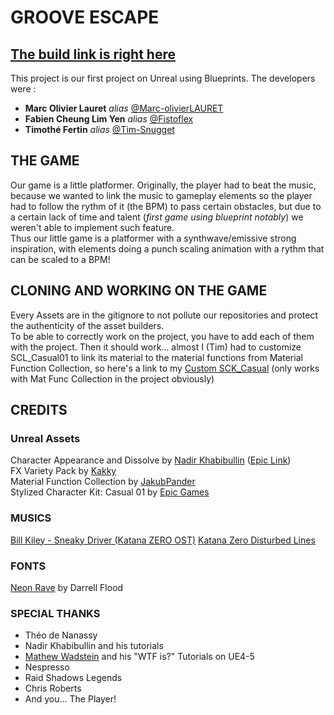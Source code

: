 # GROOVE ESCAPE
## [The build link is right here](https://drive.google.com/file/d/1VytdUj_ar-XWkAGI9eiaPXuJNWtmwueh/view?usp=share_link)

This project is our first project on Unreal using Blueprints. The developers were :
- **Marc Olivier Lauret** _alias_ [@Marc-olivierLAURET](https://github.com/Marc-olivierLAURET)
- **Fabien Cheung Lim Yen** _alias_ [@Fistoflex](https://github.com/Fistoflex)
- **Timothé Fertin** _alias_ [@Tim-Snugget](https://github.com/Tim-Snugget)

## THE GAME
Our game is a little platformer. Originally, the player had to beat the music, because we wanted to link the music to gameplay elements so the player had to follow the rythm of it (the BPM) to pass certain obstacles, but due to a certain lack of time and talent (*first game using blueprint notably*) we weren't able to implement such feature.  
Thus our little game is a platformer with a synthwave/emissive strong inspiration, with elements doing a punch scaling animation with a rythm that can be scaled to a BPM!

## CLONING AND WORKING ON THE GAME
Every Assets are in the gitignore to not pollute our repositories and protect the authenticity of the asset builders.  
To be able to correctly work on the project, you have to add each of them with the project. Then it should work... almost
I (Tim) had to customize SCL_Casual01 to link its material to the material functions from Material Function Collection, so here's a link to my [Custom SCK_Casual](https://drive.google.com/file/d/1wvZDgIizKzQjtH20ZtSyxLXvD4wIUD1b/view?usp=share_link) (only works with Mat Func Collection in the project obviously)

## CREDITS
### Unreal Assets
Character Appearance and Dissolve by [Nadir Khabibullin](https://www.artstation.com/nadirkhabibullin) ([Epic Link](https://www.unrealengine.com/marketplace/en-US/product/character-appearance-and-dissolve))  
FX Variety Pack by [Kakky](https://www.unrealengine.com/marketplace/en-US/product/a36bac8b05004e999dd4b1d332501f49)  
Material Function Collection by [JakubPander](https://www.unrealengine.com/marketplace/en-US/product/material-function-collection)  
Stylized Character Kit: Casual 01 by [Epic Games](https://www.unrealengine.com/marketplace/en-US/product/stylized-male-character-kit-casual)

### MUSICS
[Bill Kiley - Sneaky Driver (Katana ZERO OST)](https://www.youtube.com/watch?v=Qp3-NqM3YhA)
[Katana Zero Disturbed Lines](https://www.youtube.com/watch?v=GfVwQJ2YowI)

### FONTS
[Neon Rave](https://www.dafont.com/fr/neon-rave.font) by Darrell Flood

### SPECIAL THANKS
- Théo de Nanassy
- Nadir Khabibullin and his tutorials
- [Mathew Wadstein](https://www.youtube.com/@MathewWadsteinTutorials) and his "WTF is?" Tutorials on UE4-5
- Nespresso
- Raid Shadows Legends
- Chris Roberts
- And you... The Player!